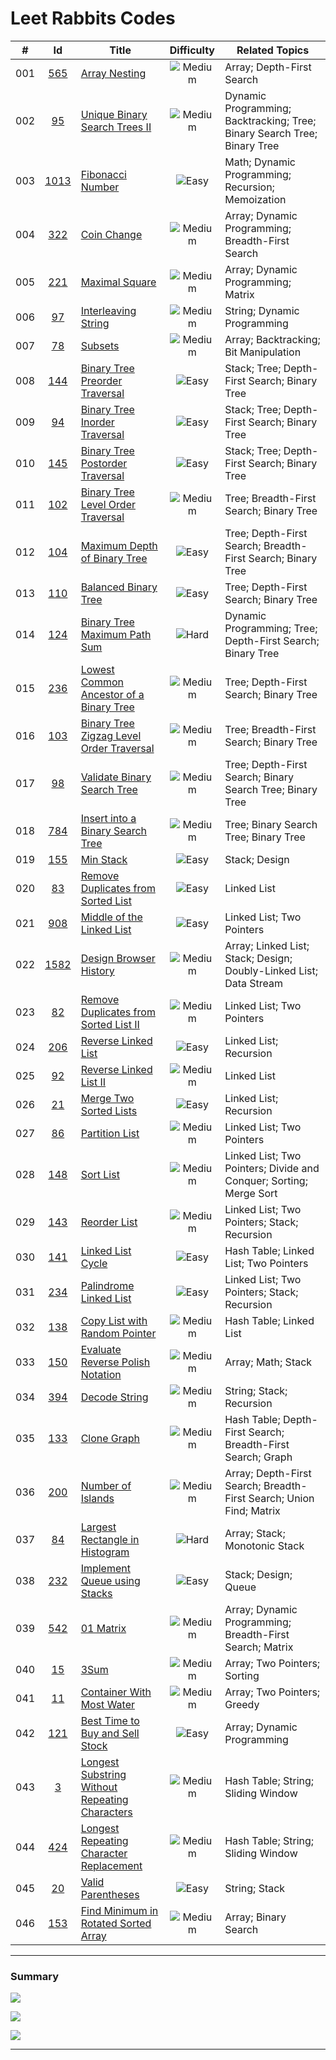 # Leet Rabbits Codes


|  # | Id | Title | Difficulty | Related Topics |
| :--------: |  :--------: |  --------- |  :--------: |  --------- | 
| 001 | [565][0565] | [Array Nesting](<./2021-09/2021-09-01/565.%20Array%20Nesting>) | ![Medium][Medium] | Array; Depth-First Search | 
| 002 | [95][0095] | [Unique Binary Search Trees II](<./2021-09/2021-09-02/95.%20Unique%20Binary%20Search%20Trees%20II>) | ![Medium][Medium] | Dynamic Programming; Backtracking; Tree; Binary Search Tree; Binary Tree | 
| 003 | [1013][1013] | [Fibonacci Number](<./2022-01/2022-01-12/1013.%20Fibonacci%20Number>) | ![Easy][Easy] | Math; Dynamic Programming; Recursion; Memoization | 
| 004 | [322][0322] | [Coin Change](<./2022-01/2022-01-12/322.%20Coin%20Change>) | ![Medium][Medium] | Array; Dynamic Programming; Breadth-First Search | 
| 005 | [221][0221] | [Maximal Square](<./2022-01/2022-01-14/221.%20Maximal%20Square>) | ![Medium][Medium] | Array; Dynamic Programming; Matrix | 
| 006 | [97][0097] | [Interleaving String](<./2022-01/2022-01-17/97.%20Interleaving%20String>) | ![Medium][Medium] | String; Dynamic Programming | 
| 007 | [78][0078] | [Subsets](<./2022-04/2022-04-25/78.%20Subsets>) | ![Medium][Medium] | Array; Backtracking; Bit Manipulation | 
| 008 | [144][0144] | [Binary Tree Preorder Traversal](<./2022-05/2022-05-05/144.%20Binary%20Tree%20Preorder%20Traversal>) | ![Easy][Easy] | Stack; Tree; Depth-First Search; Binary Tree | 
| 009 | [94][0094] | [Binary Tree Inorder Traversal](<./2022-05/2022-05-05/94.%20Binary%20Tree%20Inorder%20Traversal>) | ![Easy][Easy] | Stack; Tree; Depth-First Search; Binary Tree | 
| 010 | [145][0145] | [Binary Tree Postorder Traversal](<./2022-05/2022-05-06/145.%20Binary%20Tree%20Postorder%20Traversal>) | ![Easy][Easy] | Stack; Tree; Depth-First Search; Binary Tree | 
| 011 | [102][0102] | [Binary Tree Level Order Traversal](<./2022-05/2022-05-06/102.%20Binary%20Tree%20Level%20Order%20Traversal>) | ![Medium][Medium] | Tree; Breadth-First Search; Binary Tree | 
| 012 | [104][0104] | [Maximum Depth of Binary Tree](<./2022-05/2022-05-09/104.%20Maximum%20Depth%20of%20Binary%20Tree>) | ![Easy][Easy] | Tree; Depth-First Search; Breadth-First Search; Binary Tree | 
| 013 | [110][0110] | [Balanced Binary Tree](<./2022-05/2022-05-09/110.%20Balanced%20Binary%20Tree>) | ![Easy][Easy] | Tree; Depth-First Search; Binary Tree | 
| 014 | [124][0124] | [Binary Tree Maximum Path Sum](<./2022-05/2022-05-09/124.%20Binary%20Tree%20Maximum%20Path%20Sum>) | ![Hard][Hard] | Dynamic Programming; Tree; Depth-First Search; Binary Tree | 
| 015 | [236][0236] | [Lowest Common Ancestor of a Binary Tree](<./2022-05/2022-05-10/236.%20Lowest%20Common%20Ancestor%20of%20a%20Binary%20Tree>) | ![Medium][Medium] | Tree; Depth-First Search; Binary Tree | 
| 016 | [103][0103] | [Binary Tree Zigzag Level Order Traversal](<./2022-05/2022-05-11/103.%20Binary%20Tree%20Zigzag%20Level%20Order%20Traversal>) | ![Medium][Medium] | Tree; Breadth-First Search; Binary Tree | 
| 017 | [98][0098] | [Validate Binary Search Tree](<./2022-05/2022-05-11/98.%20Validate%20Binary%20Search%20Tree>) | ![Medium][Medium] | Tree; Depth-First Search; Binary Search Tree; Binary Tree | 
| 018 | [784][0784] | [Insert into a Binary Search Tree](<./2022-05/2022-05-12/784.%20Insert%20into%20a%20Binary%20Search%20Tree>) | ![Medium][Medium] | Tree; Binary Search Tree; Binary Tree | 
| 019 | [155][0155] | [Min Stack](<./2022-05/2022-05-13/155.%20Min%20Stack>) | ![Easy][Easy] | Stack; Design | 
| 020 | [83][0083] | [Remove Duplicates from Sorted List](<./2022-05/2022-05-16/83.%20Remove%20Duplicates%20from%20Sorted%20List>) | ![Easy][Easy] | Linked List | 
| 021 | [908][0908] | [Middle of the Linked List](<./2022-05/2022-05-16/908.%20Middle%20of%20the%20Linked%20List>) | ![Easy][Easy] | Linked List; Two Pointers | 
| 022 | [1582][1582] | [Design Browser History](<./2022-05/2022-05-16/1582.%20Design%20Browser%20History>) | ![Medium][Medium] | Array; Linked List; Stack; Design; Doubly-Linked List; Data Stream | 
| 023 | [82][0082] | [Remove Duplicates from Sorted List II](<./2022-05/2022-05-17/82.%20Remove%20Duplicates%20from%20Sorted%20List%20II>) | ![Medium][Medium] | Linked List; Two Pointers | 
| 024 | [206][0206] | [Reverse Linked List](<./2022-05/2022-05-18/206.%20Reverse%20Linked%20List>) | ![Easy][Easy] | Linked List; Recursion | 
| 025 | [92][0092] | [Reverse Linked List II](<./2022-05/2022-05-19/92.%20Reverse%20Linked%20List%20II>) | ![Medium][Medium] | Linked List | 
| 026 | [21][0021] | [Merge Two Sorted Lists](<./2022-05/2022-05-20/21.%20Merge%20Two%20Sorted%20Lists>) | ![Easy][Easy] | Linked List; Recursion | 
| 027 | [86][0086] | [Partition List](<./2022-05/2022-05-23/86.%20Partition%20List>) | ![Medium][Medium] | Linked List; Two Pointers | 
| 028 | [148][0148] | [Sort List](<./2022-05/2022-05-30/148.%20Sort%20List>) | ![Medium][Medium] | Linked List; Two Pointers; Divide and Conquer; Sorting; Merge Sort | 
| 029 | [143][0143] | [Reorder List](<./2022-06/2022-06-06/143.%20Reorder%20List>) | ![Medium][Medium] | Linked List; Two Pointers; Stack; Recursion | 
| 030 | [141][0141] | [Linked List Cycle](<./2022-06/2022-06-07/141.%20Linked%20List%20Cycle>) | ![Easy][Easy] | Hash Table; Linked List; Two Pointers | 
| 031 | [234][0234] | [Palindrome Linked List](<./2022-06/2022-06-13/234.%20Palindrome%20Linked%20List>) | ![Easy][Easy] | Linked List; Two Pointers; Stack; Recursion | 
| 032 | [138][0138] | [Copy List with Random Pointer](<./2022-06/2022-06-19/138.%20Copy%20List%20with%20Random%20Pointer>) | ![Medium][Medium] | Hash Table; Linked List | 
| 033 | [150][0150] | [Evaluate Reverse Polish Notation](<./2022-06/2022-06-20/150.%20Evaluate%20Reverse%20Polish%20Notation>) | ![Medium][Medium] | Array; Math; Stack | 
| 034 | [394][0394] | [Decode String](<./2022-06/2022-06-21/394.%20Decode%20String>) | ![Medium][Medium] | String; Stack; Recursion | 
| 035 | [133][0133] | [Clone Graph](<./2022-06/2022-06-22/133.%20Clone%20Graph>) | ![Medium][Medium] | Hash Table; Depth-First Search; Breadth-First Search; Graph | 
| 036 | [200][0200] | [Number of Islands](<./2022-07/2022-07-18/200.%20Number%20of%20Islands>) | ![Medium][Medium] | Array; Depth-First Search; Breadth-First Search; Union Find; Matrix | 
| 037 | [84][0084] | [Largest Rectangle in Histogram](<./2022-07/2022-07-21/84.%20Largest%20Rectangle%20in%20Histogram>) | ![Hard][Hard] | Array; Stack; Monotonic Stack | 
| 038 | [232][0232] | [Implement Queue using Stacks](<./2022-07/2022-07-22/232.%20Implement%20Queue%20using%20Stacks>) | ![Easy][Easy] | Stack; Design; Queue | 
| 039 | [542][0542] | [01 Matrix](<./2022-07/2022-07-25/542.%2001%20Matrix>) | ![Medium][Medium] | Array; Dynamic Programming; Breadth-First Search; Matrix | 
| 040 | [15][0015] | [3Sum](<./2023-02/2023-02-08/15.%203Sum>) | ![Medium][Medium] | Array; Two Pointers; Sorting | 
| 041 | [11][0011] | [Container With Most Water](<./2023-02/2023-02-09/11.%20Container%20With%20Most%20Water>) | ![Medium][Medium] | Array; Two Pointers; Greedy | 
| 042 | [121][0121] | [Best Time to Buy and Sell Stock](<./2023-02/2023-02-10/121.%20Best%20Time%20to%20Buy%20and%20Sell%20Stock>) | ![Easy][Easy] | Array; Dynamic Programming | 
| 043 | [3][0003] | [Longest Substring Without Repeating Characters](<./2023-02/2023-02-15/3.%20Longest%20Substring%20Without%20Repeating%20Characters>) | ![Medium][Medium] | Hash Table; String; Sliding Window | 
| 044 | [424][0424] | [Longest Repeating Character Replacement](<./2023-02/2023-02-16/424.%20Longest%20Repeating%20Character%20Replacement>) | ![Medium][Medium] | Hash Table; String; Sliding Window | 
| 045 | [20][0020] | [Valid Parentheses](<./2023-02/2023-02-20/20.%20Valid%20Parentheses>) | ![Easy][Easy] | String; Stack | 
| 046 | [153][0153] | [Find Minimum in Rotated Sorted Array](<./2023-02/2023-02-21/153.%20Find%20Minimum%20in%20Rotated%20Sorted%20Array>) | ![Medium][Medium] | Array; Binary Search | 



---

### Summary

![](https://img.shields.io/badge/Easy-16-brightgreen)

![](https://img.shields.io/badge/Medium-28-orange)

![](https://img.shields.io/badge/Hard-2-red)

---

[0003]: https://leetcode.com/problems/longest-substring-without-repeating-characters/
[0011]: https://leetcode.com/problems/container-with-most-water/
[0015]: https://leetcode.com/problems/3sum/
[0020]: https://leetcode.com/problems/valid-parentheses/
[0021]: https://leetcode.com/problems/merge-two-sorted-lists/
[0078]: https://leetcode.com/problems/subsets/
[0082]: https://leetcode.com/problems/remove-duplicates-from-sorted-list-ii/
[0083]: https://leetcode.com/problems/remove-duplicates-from-sorted-list/
[0084]: https://leetcode.com/problems/largest-rectangle-in-histogram/
[0086]: https://leetcode.com/problems/partition-list/
[0092]: https://leetcode.com/problems/reverse-linked-list-ii/
[0094]: https://leetcode.com/problems/binary-tree-inorder-traversal/
[0095]: https://leetcode.com/problems/unique-binary-search-trees-ii/
[0097]: https://leetcode.com/problems/interleaving-string/
[0098]: https://leetcode.com/problems/validate-binary-search-tree/
[0102]: https://leetcode.com/problems/binary-tree-level-order-traversal/
[0103]: https://leetcode.com/problems/binary-tree-zigzag-level-order-traversal/
[0104]: https://leetcode.com/problems/maximum-depth-of-binary-tree/
[0110]: https://leetcode.com/problems/balanced-binary-tree/
[0121]: https://leetcode.com/problems/best-time-to-buy-and-sell-stock/
[0124]: https://leetcode.com/problems/binary-tree-maximum-path-sum/
[0133]: https://leetcode.com/problems/clone-graph/
[0138]: https://leetcode.com/problems/copy-list-with-random-pointer/
[0141]: https://leetcode.com/problems/linked-list-cycle/
[0143]: https://leetcode.com/problems/reorder-list/
[0144]: https://leetcode.com/problems/binary-tree-preorder-traversal/
[0145]: https://leetcode.com/problems/binary-tree-postorder-traversal/
[0148]: https://leetcode.com/problems/sort-list/
[0150]: https://leetcode.com/problems/evaluate-reverse-polish-notation/
[0153]: https://leetcode.com/problems/find-minimum-in-rotated-sorted-array/
[0155]: https://leetcode.com/problems/min-stack/
[0200]: https://leetcode.com/problems/number-of-islands/
[0206]: https://leetcode.com/problems/reverse-linked-list/
[0221]: https://leetcode.com/problems/maximal-square/
[0232]: https://leetcode.com/problems/implement-queue-using-stacks/
[0234]: https://leetcode.com/problems/palindrome-linked-list/
[0236]: https://leetcode.com/problems/lowest-common-ancestor-of-a-binary-tree/
[0322]: https://leetcode.com/problems/coin-change/
[0394]: https://leetcode.com/problems/decode-string/
[0424]: https://leetcode.com/problems/longest-repeating-character-replacement/
[0542]: https://leetcode.com/problems/01-matrix/
[0565]: https://leetcode.com/problems/array-nesting/
[0784]: https://leetcode.com/problems/insert-into-a-binary-search-tree/
[0908]: https://leetcode.com/problems/middle-of-the-linked-list/
[1013]: https://leetcode.com/problems/fibonacci-number/
[1582]: https://leetcode.com/problems/design-browser-history/

[Easy]: https://img.shields.io/badge/-Easy-brightgreen
[Medium]: https://img.shields.io/badge/-Medium-orange
[Hard]: https://img.shields.io/badge/-Hard-red